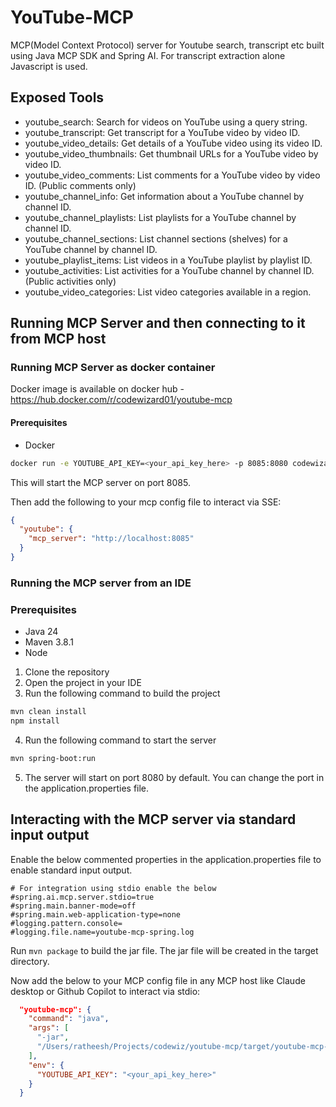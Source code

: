 # YouTube-MCP

MCP(Model Context Protocol) server for Youtube search, transcript etc built using Java MCP SDK and Spring AI. For transcript extraction alone Javascript is used.

## Exposed Tools

- youtube_search: Search for videos on YouTube using a query string.
- youtube_transcript: Get transcript for a YouTube video by video ID.
- youtube_video_details: Get details of a YouTube video using its video ID.
- youtube_video_thumbnails: Get thumbnail URLs for a YouTube video by video ID.
- youtube_video_comments: List comments for a YouTube video by video ID. (Public comments only)
- youtube_channel_info: Get information about a YouTube channel by channel ID.
- youtube_channel_playlists: List playlists for a YouTube channel by channel ID.
- youtube_channel_sections: List channel sections (shelves) for a YouTube channel by channel ID.
- youtube_playlist_items: List videos in a YouTube playlist by playlist ID.
- youtube_activities: List activities for a YouTube channel by channel ID. (Public activities only)
- youtube_video_categories: List video categories available in a region.



## Running MCP Server and then connecting to it from MCP host

### Running MCP Server as docker container

Docker image is available on docker hub - https://hub.docker.com/r/codewizard01/youtube-mcp

#### Prerequisites
- Docker

```bash
docker run -e YOUTUBE_API_KEY=<your_api_key_here> -p 8085:8080 codewizard01/youtube-mcp:latest
```
This will start the MCP server on port 8085. 

Then add the following to your mcp config file to interact via SSE:

```json
{
  "youtube": {
    "mcp_server": "http://localhost:8085"
  }
}
```

### Running the MCP server from an IDE

### Prerequisites
- Java 24
- Maven 3.8.1
- Node
  

1. Clone the repository
2. Open the project in your IDE
3. Run the following command to build the project
```bash
mvn clean install
npm install
```
4. Run the following command to start the server
```bash
mvn spring-boot:run
```
5. The server will start on port 8080 by default. You can change the port in the application.properties file.


## Interacting with the MCP server via standard input output

Enable the below commented properties in the application.properties file to enable standard input output.

```properties
# For integration using stdio enable the below
#spring.ai.mcp.server.stdio=true
#spring.main.banner-mode=off
#spring.main.web-application-type=none
#logging.pattern.console=
#logging.file.name=youtube-mcp-spring.log
```

Run `mvn package` to build the jar file. The jar file will be created in the target directory.

Now add the below to your MCP config file in any MCP host like Claude desktop or Github Copilot  to interact via stdio:

```json
  "youtube-mcp": {
    "command": "java",
    "args": [
      "-jar", 
      "/Users/ratheesh/Projects/codewiz/youtube-mcp/target/youtube-mcp-0.0.1-SNAPSHOT.jar"
    ],
    "env": {
      "YOUTUBE_API_KEY": "<your_api_key_here>"
    }
  }
```


